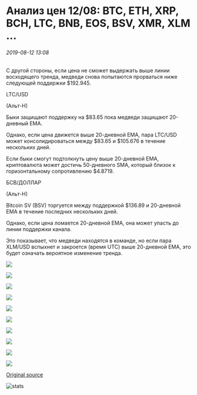 # Анализ цен 12/08: BTC, ETH, XRP, BCH, LTC, BNB, EOS, BSV, XMR, XLM ...

###### 2019-08-12 13:08

С другой стороны, если цена не сможет выдержать выше линии восходящего тренда, медведи снова попытаются прорваться ниже следующей поддержки $192.945.

LTC/USD

(Альт-Н)

Быки защищают поддержку на $83.65 пока медведи защищают 20-дневный EMA.

Однако, если цена движется выше 20-дневной EMA, пара LTC/USD может консолидироваться между $83.65 и $105.676 в течение нескольких дней.

Если быки смогут подтолкнуть цену выше 20-дневной EMA, криптовалюта может достичь 50-дневного SMA, который близок к горизонтальному сопротивлению $4.8719.

БСВ/ДОЛЛАР

(Альт-Н)

Bitcoin SV (BSV) торгуется между поддержкой $136.89 и 20-дневной EMA в течение последних нескольких дней.

Однако, если цена ломается 20-дневной EMA, она может упасть до линии поддержки канала.

Это показывает, что медведи находятся в команде, но если пара XLM/USD вспыхнет и закроется (время UTC) выше 20-дневной EMA, это будет означать вероятное изменение тренда.

![](https://s3.cointelegraph.com/storage/uploads/view/5fc26621cb8b85172398d267b104bf24.png)

![](https://s3.cointelegraph.com/storage/uploads/view/2c44ccc346a2565d2e09f97a57123a99.png)

![](https://s3.cointelegraph.com/storage/uploads/view/4dfd2b5fbd8ef39571acb878db9e83b1.png)

![](https://s3.cointelegraph.com/storage/uploads/view/5542a1c4f9de051390e3883118f6f70f.png)

![](https://s3.cointelegraph.com/storage/uploads/view/762423500a3bc49f9cbab5db1aad7b41.png)

![](https://s3.cointelegraph.com/storage/uploads/view/0082b51e6568b03ca627d5aa83701df5.png)

![](https://s3.cointelegraph.com/storage/uploads/view/b909ef71079f8887c67bb875d96d5071.png)

![](https://s3.cointelegraph.com/storage/uploads/view/c5c0d7ac526ac9e6991ea16edabcdcab.png)

![](https://s3.cointelegraph.com/storage/uploads/view/8b6de12ecc228d3e5faf29853f67ce4d.png)

![](https://s3.cointelegraph.com/storage/uploads/view/fb7f8e639f7dd721a812f23ecadccfe2.png)

[Original source](https://cointelegraph.com/news/price-analysis-12-08-btc-eth-xrp-bch-ltc-bnb-eos-bsv-xmr-xlm)

![stats](https://c.statcounter.com/11760860/0/a89fa40b/1/ "stats")